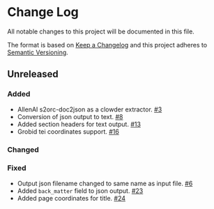 # Change Log
All notable changes to this project will be documented in this file.

The format is based on [Keep a Changelog](http://keepachangelog.com/)
and this project adheres to [Semantic Versioning](http://semver.org/).

## Unreleased

### Added
- AllenAI s2orc-doc2json as a clowder extractor. [#3](https://github.com/clowder-framework/text-extractor/issues/3)
- Conversion of json output to text. [#8](https://github.com/clowder-framework/text-extractor/issues/8)
- Added section headers for text output. [#13](https://github.com/clowder-framework/text-extractor/issues/13)
- Grobid tei coordinates support. [#16](https://github.com/clowder-framework/text-extractor/issues/16)

### Changed


### Fixed
- Output json filename changed to same name as input file. [#6](https://github.com/clowder-framework/text-extractor/issues/6)
- Added `back_matter` field to json output. [#23](https://github.com/clowder-framework/extractors-s2orc-pdf2text/issues/23)
- Added page coordinates for title. [#24](https://github.com/clowder-framework/extractors-s2orc-pdf2text/issues/24)
